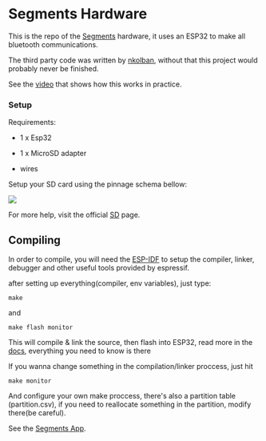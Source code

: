 # Segments Hardware


This is the repo of the [Segments](https://github.com/AandersonL/Segments-Android) hardware, it uses an ESP32 to make all bluetooth communications.

The third party code was written by [nkolban](https://github.com/nkolban/esp32-snippets), without that this project would probably never be finished.

See the [video](https://streamable.com/7bslw) that shows how this works in practice.

### Setup
Requirements:

- 1 x Esp32

- 1 x MicroSD adapter

- wires

Setup your SD card using the pinnage schema bellow:

![](https://camo.githubusercontent.com/fe6b89251ae4df2628b1a4c86c57976f22d6d5ba/687474703a2f2f692e696d6775722e636f6d2f34436f584f75522e706e67)


For more help, visit the official [SD](https://github.com/espressif/arduino-esp32/tree/master/libraries/SD) page.



## Compiling

In order to compile, you will need the [ESP-IDF](https://esp-idf.readthedocs.io/en/latest/) to setup the compiler, linker, debugger and other useful tools provided by espressif.

after setting up everything(compiler, env variables), just type:

```
make
```
and
```
make flash monitor
```

This will compile & link the source, then flash into ESP32, read more in the [docs](https://esp-idf.readthedocs.io/en/latest/), everything you need to know is there

If you wanna change something in the compilation/linker proccess, just hit

```
make monitor
```
And configure your own make proccess, there's also a partition table (partition.csv), if you need to reallocate something in the partition, modify there(be careful).

See the [Segments App](https://github.com/AandersonL/Segments-Android).
